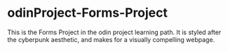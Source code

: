 # odinProject-Forms-Project
This is the Forms Project in the odin project learning path. It is styled after the cyberpunk aesthetic, and makes for a visually compelling webpage.
